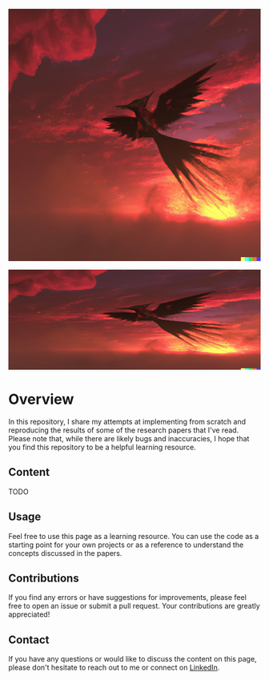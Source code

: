 ![banner](https://github.com/gonzrubio/ML_Papers/blob/main/DALLE_A_%203D_render_of_a_phoenix_like_humming_bird_flying_over_an_epic_sunset.png)

<img src="https://github.com/gonzrubio/ML_Papers/blob/main/DALLE_A_%203D_render_of_a_phoenix_like_humming_bird_flying_over_an_epic_sunset.png" alt="banner" width="800" height="200">

# Overview

In this repository, I share my attempts at implementing from scratch and reproducing the results of some of the research papers that I've read. Please note that, while there are likely bugs and inaccuracies, I hope that you find this repository to be a helpful learning resource.

## Content

TODO

## Usage

Feel free to use this page as a learning resource. You can use the code as a starting point for your own projects or as a reference to understand the concepts discussed in the papers.

## Contributions

If you find any errors or have suggestions for improvements, please feel free to open an issue or submit a pull request. Your contributions are greatly appreciated!

## Contact

If you have any questions or would like to discuss the content on this page, please don't hesitate to reach out to me or connect on [LinkedIn](https://www.linkedin.com/in/gonzrubio/).

